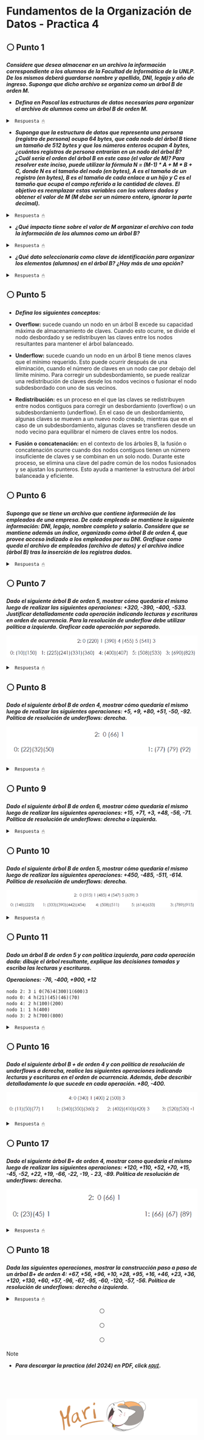 # Fundamentos de la Organización de Datos - Practica 4


## ⚪ Punto 1

***Considere que desea almacenar en un archivo la información correspondiente a los alumnos de la Facultad de Informática de la UNLP. De los mismos deberá guardarse nombre y apellido, DNI, legajo y año de ingreso. Suponga que dicho archivo se organiza como un árbol B de orden M.***

* ***Defina en Pascal las estructuras de datos necesarias para organizar el archivo de alumnos como un árbol B de orden M.***

<details><summary> <code> Respuesta 🖱 </code></summary><br>

~~~
const 
    M = x; {x es el orden del árbol}
type
    dato = record 
        nomApe: string[30];
        dni: longint;
        legajo: integer;
        anioIng: integer;
    end;
    nodo = record
        cant_claves: integer;
        claves: array [1..M-1] of integer;
        enlaces: array [1..M-1] of integer;
        hijos: array [1..M] of integer;
    end;
    archivoDatos = file of dato;
    arbolB = file of nodo;
~~~

</details>

* ***Suponga que la estructura de datos que representa una persona (registro de persona) ocupa 64 bytes, que cada nodo del árbol B tiene un tamaño de 512 bytes y que los números enteros ocupan 4 bytes, ¿cuántos registros de persona entrarían en un nodo del árbol B? ¿Cuál sería el orden del árbol B en este caso (el valor de M)? Para resolver este inciso, puede utilizar la fórmula N = (M-1) * A + M * B + C, donde N es el tamaño del nodo (en bytes), A es el tamaño de un registro (en bytes), B es el tamaño de cada enlace a un hijo y C es el tamaño que ocupa el campo referido a la cantidad de claves. El objetivo es reemplazar estas variables con los valores dados y obtener el valor de M (M debe ser un número entero, ignorar la parte decimal).***

<details><summary> <code> Respuesta 🖱 </code></summary><br>

~~~
N = tamaño del nodo en bytes ......... 512 bytes

A = tamaño del registro en bytes ..... 64 bytes

B = tamaño del enlace ................ 4 bytes

C = tamaño que ocupa cant_claves ..... (M-1-1) * 4 bytes = (M-2) * 4 bytes

FORMULA --> N = (M - 1) * A + M * B + C

            512 bytes = (M - 1) * 64 bytes + M * 4 bytes + (M - 2) * 4 bytes

            512 bytes + 64 bytes + 8 bytes = M * (64 bytes + 4 bytes + 4 bytes)

            M = 584 bytes / 72 bytes

            M = 8

RTA. El orden del árbol B en este caso sería de M = 8
~~~

</details>

* ***¿Qué impacto tiene sobre el valor de M organizar el archivo con toda la información de los alumnos como un árbol B?***

<details><summary> <code> Respuesta 🖱 </code></summary><br>

Organizar un archivo con toda la información como un árbol B puede tener varios impactos en el valor de M y en el rendimiento general del sistema:

**Búsqueda eficiente:** Los árboles B están diseñados para mantener un equilibrio entre la profundidad del árbol y el número de nodos por nivel, lo que permite búsquedas eficientes. Si el archivo se organiza como un árbol B, las operaciones de búsqueda, inserción y eliminación pueden realizarse en tiempo logarítmico en relación con el número de registros en el archivo, lo que mejora la eficiencia en comparación con otras estructuras de datos no balanceadas.

**Utilización eficiente del espacio:** Los árboles B tienen un alto grado de ocupación, lo que significa que los nodos están bastante llenos. Esto puede llevar a una mejor utilización del espacio en comparación con otras estructuras de datos, especialmente en archivos grandes con muchos registros.

**Costo de mantenimiento:** Sin embargo, mantener un árbol B puede ser costoso en términos de operaciones de inserción y eliminación, ya que estas operaciones pueden requerir reequilibrar el árbol, lo que implica redistribuir los elementos en los nodos y posiblemente dividir o fusionar nodos. El valor de M (el orden del árbol B) influye en la frecuencia y la gravedad de estas operaciones de reequilibrio. Un M más grande puede reducir la frecuencia de reequilibrio pero puede aumentar el tamaño de los nodos y, por lo tanto, el consumo de memoria.

**Optimización del acceso a disco:** Los árboles B también pueden ser útiles para optimizar el acceso a disco, ya que tienden a agrupar los datos de manera más compacta, lo que puede reducir la cantidad de operaciones de E/S (entrada/salida) necesarias para acceder a los datos dispersos en el archivo.

En resumen, organizar el archivo como un árbol B puede mejorar la eficiencia de las operaciones de búsqueda y acceso a datos, pero puede requerir un mayor costo de mantenimiento y una consideración cuidadosa del valor de M para optimizar el rendimiento en términos de espacio y tiempo de ejecución.

</details>

* ***¿Qué dato seleccionaría como clave de identificación para organizar los elementos (alumnos) en el árbol B? ¿Hay más de una opción?***

<details><summary> <code> Respuesta 🖱 </code></summary><br>

Podría ser el DNI o el legajo.

</details>

## ⚪ Punto 5

* ***Defina los siguientes conceptos:***

* **Overflow:** sucede cuando un nodo en un árbol B excede su capacidad máxima de  almacenamiento de claves. Cuando esto ocurre, se divide el nodo desbordado y se redistribuyen las claves entre los nodos resultantes para mantener el árbol balanceado.

* **Underflow:** sucede cuando un nodo en un árbol B tiene menos claves que el mínimo requerido. Esto puede ocurrir después de una eliminación, cuando el número de claves en un nodo cae por debajo del límite mínimo. Para corregir un subdesbordamiento, se puede realizar una redistribución de claves desde los nodos vecinos o fusionar el nodo subdesbordado con uno de sus vecinos.

* **Redistribución:** es un proceso en el que las claves se redistribuyen entre nodos contiguos para corregir un desbordamiento (overflow) o un subdesbordamiento (underflow). En el caso de un desbordamiento, algunas claves se mueven a un nuevo nodo creado, mientras que en el caso de un subdesbordamiento, algunas claves se transfieren desde un nodo vecino para equilibrar el número de claves entre los nodos.

* **Fusión o concatenación:** en el contexto de los árboles B, la fusión o concatenación ocurre cuando dos nodos contiguos tienen un número insuficiente de claves y se combinan en un solo nodo. Durante este proceso, se elimina una clave del padre común de los nodos fusionados y se ajustan los punteros. Esto ayuda a mantener la estructura del árbol balanceada y eficiente.

</details>

## ⚪ Punto 6

***Suponga que se tiene un archivo que contiene información de los empleados de una empresa. De cada empleado se mantiene la siguiente información: DNI, legajo, nombre completo y salario. Considere que se mantiene además un índice, organizado como árbol B de orden 4, que provee acceso indizado a los empleados por su DNI. Grafique como queda el archivo de empleados (archivo de datos) y el archivo índice (árbol B) tras la inserción de los registros dados.***

<details><summary> <code> Respuesta 🖱 </code></summary><br>

Click [<code>AQUI</code>](/practica4/ejercicio06.pdf) para ver el árbol graficado.

</details>

## ⚪ Punto 7

***Dado el siguiente árbol B de orden 5, mostrar cómo quedaría el mismo luego de realizar las siguientes operaciones: +320, -390, -400, -533. Justificar detalladamente cada operación indicando lecturas y escrituras en orden de ocurrencia. Para la resolución de underflow debe utilizar política a izquierda. Graficar cada operación por separado.***

![imagen](/recursos/img01.png)

<details><summary> <code> Respuesta 🖱 </code></summary><br>

Click [<code>AQUI</code>](/practica4/ejercicio07.pdf) para ver el árbol graficado.

</details>

## ⚪ Punto 8

***Dado el siguiente árbol B de orden 4, mostrar cómo quedaría el mismo luego de realizar las siguientes operaciones: +5, +9, +80, +51, -50, -92. Política de resolución de underflows: derecha.***

![imagen](/recursos/img02.png)

<details><summary> <code> Respuesta 🖱 </code></summary><br>

Click [<code>AQUI</code>](/practica4/ejercicio08.pdf) para ver el árbol graficado.

</details>

## ⚪ Punto 9

***Dado el siguiente árbol B de orden 6, mostrar cómo quedaría el mismo luego de realizar las siguientes operaciones: +15, +71, +3, +48, -56, -71. Política de resolución de underflows: derecha o izquierda.***

<details><summary> <code> Respuesta 🖱 </code></summary><br>

Click [<code>AQUI</code>](/practica4/ejercicio09.pdf) para ver el árbol graficado.

</details>

## ⚪ Punto 10

***Dado el siguiente árbol B de orden 5, mostrar cómo quedaría el mismo luego de realizar las siguientes operaciones: +450, -485, -511, -614. Política de resolución de underflows: derecha.***

![imagen](/recursos/img03.png)

<details><summary> <code> Respuesta 🖱 </code></summary><br>

Click [<code>AQUI</code>](/practica4/ejercicio10.pdf) para ver el árbol graficado.

</details>

## ⚪ Punto 11

***Dado un árbol B de orden 5 y con política izquierda, para cada operación dada: dibuje el árbol resultante, explique las decisiones tomadas y escriba las lecturas y escrituras.***

***Operaciones: -76, -400, +900, +12***

~~~
nodo 2: 3 i 0(76)4(300)1(600)3
nodo 0: 4 h(21)(45)(46)(70)
nodo 4: 2 h(100)(200)
nodo 1: 1 h(400)
nodo 3: 2 h(700)(800)
~~~

<details><summary> <code> Respuesta 🖱 </code></summary><br>

Click [<code>AQUI</code>](/practica4/ejercicio11.pdf) para ver el árbol graficado.

</details>

## ⚪ Punto 16

***Dado el siguiente árbol B + de orden 4 y con política de resolución de underflows a derecha, realice las siguientes operaciones indicando lecturas y escrituras en el orden de ocurrencia. Además, debe describir detalladamente lo que sucede en cada operación. +80, -400.***

![imagen](/recursos/img04.png)

<details><summary> <code> Respuesta 🖱 </code></summary><br>

Click [<code>AQUI</code>](/practica4/ejercicio16.pdf) para ver el árbol graficado.

</details>

## ⚪ Punto 17

***Dado el siguiente árbol B+ de orden 4, mostrar como quedaría el mismo luego de realizar las siguientes operaciones: +120, +110, +52, +70, +15, -45, -52, +22, +19, -66, -22, -19, - 23, -89. Política de resolución de underflows: derecha.***

![imagen](/recursos/img05.png)

<details><summary> <code> Respuesta 🖱 </code></summary><br>

Click [<code>AQUI</code>](/practica4/ejercicio17.pdf) para ver el árbol graficado.

</details>

## ⚪ Punto 18

***Dada las siguientes operaciones, mostrar la construcción paso a paso de un árbol B+ de orden 4: +67, +56, +96, +10, +28, +95, +16, +46, +23, +36, +120, +130, +60, +57, -96, -67, -95, -60, -120, -57, -56. Política de resolución de underflows: derecha o izquierda.***

<details><summary> <code> Respuesta 🖱 </code></summary><br>

Arbol B+ - Orden 4 - Política de resolución de underflows: derecha o izquierda.

* **+67 +56 +96**

L/E [+67]= E0

L/E [+56]= L0 E0

L/E [+96]= L0 E0 

~~~
0:(56)(67)(96)-1
~~~

* **+10** --> OVERFLOW en nodo 0. Se genera nodo 1, promoción de clave 67 y nueva raiz (se genera nodo 2). Se incrementa la altura del arbol.

L/E [+10]= L0 E0 E1 E2

~~~
        2:0(67)1
0:(10)(56)1   1:(67)(96)-1
~~~

* **+28 +95**

L/E [+28]= L2 L0 E0

L/E [+95]= L2 L0 E1

~~~
            2:0(67)1
0:(10)(28)(56)1   1:(67)(95)(96)-1
~~~

* **+16** --> OVERFLOW en nodo 0. Se genera nodo 3 y promueve clave 28 a nodo 2.

L/E [+16]= L2 L0 E0 E3 E2

~~~
             2:0(28)3(67)1
0:(10)(16)3   3:(28)(56)1   1:(67)(95)(96)-1
~~~

* **+46 +23**

L/E [+46]= L2 L3 E3

L/E [+23]= L2 L0 E0

~~~
                   2:0(28)3(67)1
0:(10)(16)(23)3   3:(28)(46)(56)1   1:(67)(95)(96)-1
~~~

* **+36** --> OVERFLOW en nodo 3. Se genera nodo 4 y promueve clave 46 a nodo 2.

L/E [+36]= L2 L3 E3 E4 E2

~~~
                    2:0(28)3(46)4(67)1
0:(10)(16)(23)3   3:(28)(36)4   4:(46)(56)1   1:(67)(95)(96)-1
~~~

* **+120** --> OVERFLOW en nodo 1. Se genera nodo 5 y promueve clave 96. Se propaga el OVERFLOW a nodo 2, se genera nodo 6 y promoción de clave 67: Nueva raiz. Se genera nodo 7 e incrementa la altura del arbol.

L/E [+120]= L2 L1 E1 E5 E2 E6 E7

~~~
                                      7:2(67)6
                 2:0(28)3(46)4                        6:1(96)5
0:(10)(16)(23)3   3:(28)(36)4   4:(46)(56)1   1:(67)(95)5   5:(96)(120)-1
~~~

</details>

<p align=center>⚪</p>
<p align=center>⚪</p>
<p align=center>⚪</p>

>[!NOTE]
>
> * ***Para descargar la practica (del 2024) en PDF, click [<code>AQUÍ</code>](https://drive.google.com/file/d/1ByjnQMO8Wgwq-xfp93bbTx7Fqd7yWdW2/view?usp=sharing).***


<br>
<br>
<br>


<p><img align="center" src="https://github.com/Marimari2342/Marimari2342/blob/main/firmagith.png" alt="marigit"/></p>